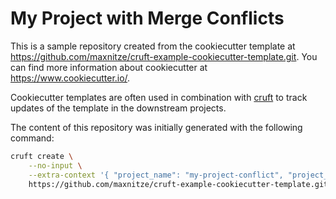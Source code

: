 # My Project with Merge Conflicts

This is a sample repository created from the cookiecutter template at https://github.com/maxnitze/cruft-example-cookiecutter-template.git. You can find more information about cookiecutter at https://www.cookiecutter.io/.

Cookiecutter templates are often used in combination with [cruft](https://cruft.github.io/cruft/) to track updates of the template in the downstream projects.

The content of this repository was initially generated with the following command:

```bash
cruft create \
    --no-input \
    --extra-context '{ "project_name": "my-project-conflict", "project_display_name": "My Project with Merge Conflicts" }' \
    https://github.com/maxnitze/cruft-example-cookiecutter-template.git
```

